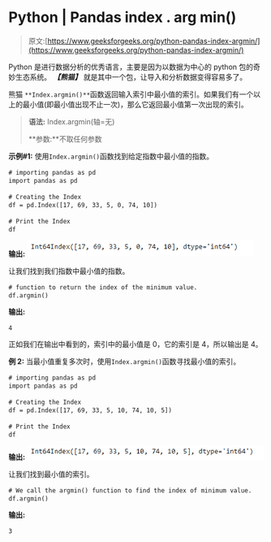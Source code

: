 # Python | Pandas index . arg min()

> 原文:[https://www.geeksforgeeks.org/python-pandas-index-argmin/](https://www.geeksforgeeks.org/python-pandas-index-argmin/)

Python 是进行数据分析的优秀语言，主要是因为以数据为中心的 python 包的奇妙生态系统。 ***【熊猫】*** 就是其中一个包，让导入和分析数据变得容易多了。

熊猫 `**Index.argmin()**`函数返回输入索引中最小值的索引。如果我们有一个以上的最小值(即最小值出现不止一次)，那么它返回最小值第一次出现的索引。

> **语法:** Index.argmin(轴=无)
> 
> **参数:**不取任何参数

**示例#1:** 使用`Index.argmin()`函数找到给定指数中最小值的指数。

```
# importing pandas as pd
import pandas as pd

# Creating the Index
df = pd.Index([17, 69, 33, 5, 0, 74, 10])

# Print the Index
df
```

**输出:**
![](img/49ee6f352382a680585a8aaa2ff6ce2f.png)

让我们找到我们指数中最小值的指数。

```
# function to return the index of the minimum value.
df.argmin()
```

**输出:**

```
4
```

正如我们在输出中看到的，索引中的最小值是 0，它的索引是 4，所以输出是 4。

**例 2:** 当最小值重复多次时，使用`Index.argmin()`函数寻找最小值的索引。

```
# importing pandas as pd
import pandas as pd

# Creating the Index
df = pd.Index([17, 69, 33, 5, 10, 74, 10, 5])

# Print the Index
df
```

**输出:**
![](img/1e443fe33225da1b3d4f91c89d1dacbe.png)

让我们找到最小值的索引。

```
# We call the argmin() function to find the index of minimum value.
df.argmin()
```

**输出:**

```
3
```